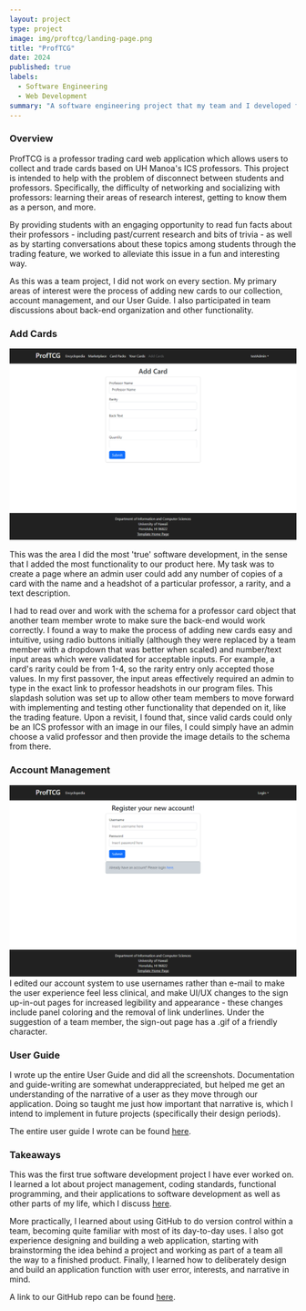 ```yaml
---
layout: project
type: project
image: img/proftcg/landing-page.png
title: "ProfTCG"
date: 2024
published: true
labels:
  - Software Engineering
  - Web Development
summary: "A software engineering project that my team and I developed for ICS 314."
---
```

### Overview
ProfTCG is a professor trading card web application which allows users to collect and trade cards based on UH Manoa's ICS professors.
This project is intended to help with the problem of disconnect between students and professors. Specifically, the difficulty of networking and socializing with professors: learning their areas of research interest, getting to know them as a person, and more.

By providing students with an engaging opportunity to read fun facts about their professors - including past/current research and bits of trivia - as well as by starting conversations about these topics among students through the trading feature, we worked to alleviate this issue in a fun and interesting way.

As this was a team project, I did not work on every section. My primary areas of interest were the process of adding new cards to our collection, account management, and our User Guide. I also participated in team discussions about back-end organization and other functionality.

### Add Cards
<div class="text-center p-4">
  <img src="../img/proftcg/addcards-page.png">
</div>

This was the area I did the most 'true' software development, in the sense that I added the most functionality to our product here. My task was to create a page where an admin user could add any number of copies of a card with the name and a headshot of a particular professor, a rarity, and a text description. 

I had to read over and work with the schema for a professor card object that another team member wrote to make sure the back-end would work correctly. I found a way to make the process of adding new cards easy and intuitive, using radio buttons initially (although they were replaced by a team member with a dropdown that was better when scaled) and number/text input areas which were validated for acceptable inputs. For example, a card's rarity could be from 1-4, so the rarity entry only accepted those values. In my first passover, the input areas effectively required an admin to type in the exact link to professor headshots in our program files. This slapdash solution was set up to allow other team members to move forward with implementing and testing other functionality that depended on it, like the trading feature. Upon a revisit, I found that, since valid cards could only be an ICS professor with an image in our files, I could simply have an admin choose a valid professor and then provide the image details to the schema from there. 

### Account Management
<div class="text-center p-4">
  <img src="../img/proftcg/signup-page.png">
</div>
I edited our account system to use usernames rather than e-mail to make the user experience feel less clinical, and make UI/UX changes to the sign up-in-out pages for increased legibility and appearance - these changes include panel coloring and the removal of link underlines. Under the suggestion of a team member, the sign-out page has a .gif of a friendly character.

### User Guide
I wrote up the entire User Guide and did all the screenshots. Documentation and guide-writing are somewhat underappreciated, but helped me get an understanding of the narrative of a user as they move through our application. Doing so taught me just how important that narrative is, which I intend to implement in future projects (specifically their design periods). 

The entire user guide I wrote can be found [here](https://proftcg.github.io/#user-guide).

### Takeaways
This was the first true software development project I have ever worked on. I learned a lot about project management, coding standards, functional programming, and their applications to software development as well as other parts of my life, which I discuss [here](looking-back-and-moving-forward.md).

More practically, I learned about using GitHub to do version control within a team, becoming quite familiar with most of its day-to-day uses. I also got experience designing and building a web application, starting with brainstorming the idea behind a project and working as part of a team all the way to a finished product. Finally, I learned how to deliberately design and build an application function with user error, interests, and narrative in mind.

A link to our GitHub repo can be found [here](https://github.com/proftcg).
